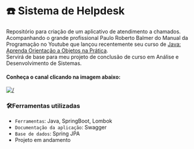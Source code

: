 # 	☎️ Sistema de Helpdesk
Repositório para criação de um aplicativo de atendimento a chamados.<br> 
Acompanhando o grande profissional Paulo Roberto Balmer do Manual da Programação no Youtube que lançou recentemente seu curso de [Java: Aprenda Orientação a Objetos na Prática](https://balmerweb.kpages.online/orientacao-a-objetos-aplicada-ao-java-6ce5eca6-e652-4956-9d20-f38b683d2ba6). 
<br> Servirá de base para meu projeto de conclusão
de curso em Análise e Desenvolvimento de Sistemas.<br>
#### Conheça o canal clicando na imagem abaixo:
[![/](src/main/images/channels4_banner.jpg)](https://www.youtube.com/channel/UCHIfHMZtqccRSw0JvV3DQgw)
### 🛠️Ferramentas utilizadas
- `Ferramentas`: Java, SpringBoot, Lombok
- `Documentação da aplicação`: Swagger
- `Base de dados`: Spring JPA
- Projeto em andamento